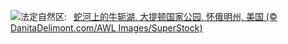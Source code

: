 ![](https://www.bing.com/th?id=OHR.OxbowBend_ZH-CN7211791969_UHD.jpg&w=1000)法定自然区:&nbsp;&ensp;[蛇河上的牛轭湖, 大提顿国家公园, 怀俄明州, 美国 (© DanitaDelimont.com/AWL Images/SuperStock)](https://www.bing.com/th?id=OHR.OxbowBend_ZH-CN7211791969_UHD.jpg)
<br><br/>
